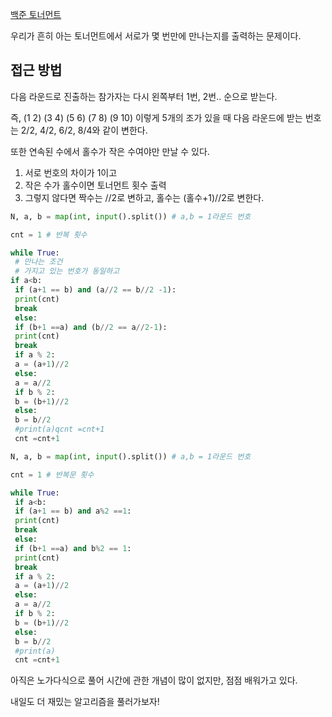 [백준 토너먼트](https://www.acmicpc.net/problem/1057)

우리가 흔히 아는 토너먼트에서 서로가 몇 번만에 만나는지를 출력하는 문제이다.

## 접근 방법 

다음 라운드로 진출하는 참가자는 다시 왼쪽부터 1번, 2번.. 순으로 받는다. 

즉, (1 2) (3 4) (5 6) (7 8) (9 10) 이렇게 5개의 조가 있을 때 다음 라운드에 받는 번호는 2/2, 4/2, 6/2, 8/4와 같이 변한다.

또한 연속된 수에서 홀수가 작은 수여야만 만날 수 있다.

1. 서로 번호의 차이가 1이고
2. 작은 수가 홀수이면 토너먼트 횟수 출력
3. 그렇지 않다면 짝수는 //2로 변하고, 홀수는 (홀수+1)//2로 변한다.

```python
N, a, b = map(int, input().split()) # a,b = 1라운드 번호

cnt = 1 # 반복 횟수

while True:
 # 만나는 조건
 # 가지고 있는 번호가 동일하고 
if a<b:
 if (a+1 == b) and (a//2 == b//2 -1):
 print(cnt)
 break
 else:
 if (b+1 ==a) and (b//2 == a//2-1):
 print(cnt)
 break
 if a % 2:
 a = (a+1)//2
 else:
 a = a//2
 if b % 2:
 b = (b+1)//2
 else:
 b = b//2
 #print(a)qcnt =cnt+1
 cnt =cnt+1
```

```python
N, a, b = map(int, input().split()) # a,b = 1라운드 번호

cnt = 1 # 반복문 횟수

while True:
 if a<b:
 if (a+1 == b) and a%2 ==1:
 print(cnt)
 break
 else:
 if (b+1 ==a) and b%2 == 1:
 print(cnt)
 break
 if a % 2:
 a = (a+1)//2
 else:
 a = a//2
 if b % 2:
 b = (b+1)//2
 else:
 b = b//2
 #print(a)
 cnt =cnt+1
```

아직은 노가다식으로 풀어 시간에 관한 개념이 많이 없지만, 점점 배워가고 있다.

내일도 더 재밌는 알고리즘을 풀러가보자!
